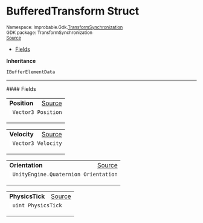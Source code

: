 
# BufferedTransform Struct
<sup>
Namespace: Improbable.Gdk.<a href="{{urlRoot}}/api/transform-synchronization-index">TransformSynchronization</a><br/>
GDK package: TransformSynchronization<br/>
<a href="https://www.github.com/spatialos/gdk-for-unity/blob/0.2.4/workers/unity/Packages/com.improbable.gdk.transformsynchronization/Components/BufferedTransform.cs/#L6">Source</a>
<style>
a code {
                    padding: 0em 0.25em!important;
}
code {
                    background-color: #ffffff!important;
}
</style>
</sup>
<nav id="pageToc" class="page-toc"><ul><li><a href="#fields">Fields</a>
</ul></nav>



</p>

<b>Inheritance</b>

<code>IBufferElementData</code>






</p>
<hr style="width:100%; border-top-color:#d8d8d8" />
#### Fields


</p>




<table width="100%">
    <tr>
        <td style="border-right:none"><b>Position</b></td>
        <td style="border-left:none; text-align:right"><a href="https://www.github.com/spatialos/gdk-for-unity/blob/0.2.4/workers/unity/Packages/com.improbable.gdk.transformsynchronization/Components/BufferedTransform.cs/#L8">Source</a></td>
    </tr>
    <tr>
        <td colspan="2">
<code> Vector3 Position</code></p>


</td>
    </tr>
</table>


<table width="100%">
    <tr>
        <td style="border-right:none"><b>Velocity</b></td>
        <td style="border-left:none; text-align:right"><a href="https://www.github.com/spatialos/gdk-for-unity/blob/0.2.4/workers/unity/Packages/com.improbable.gdk.transformsynchronization/Components/BufferedTransform.cs/#L9">Source</a></td>
    </tr>
    <tr>
        <td colspan="2">
<code> Vector3 Velocity</code></p>


</td>
    </tr>
</table>


<table width="100%">
    <tr>
        <td style="border-right:none"><b>Orientation</b></td>
        <td style="border-left:none; text-align:right"><a href="https://www.github.com/spatialos/gdk-for-unity/blob/0.2.4/workers/unity/Packages/com.improbable.gdk.transformsynchronization/Components/BufferedTransform.cs/#L10">Source</a></td>
    </tr>
    <tr>
        <td colspan="2">
<code> UnityEngine.Quaternion Orientation</code></p>


</td>
    </tr>
</table>


<table width="100%">
    <tr>
        <td style="border-right:none"><b>PhysicsTick</b></td>
        <td style="border-left:none; text-align:right"><a href="https://www.github.com/spatialos/gdk-for-unity/blob/0.2.4/workers/unity/Packages/com.improbable.gdk.transformsynchronization/Components/BufferedTransform.cs/#L11">Source</a></td>
    </tr>
    <tr>
        <td colspan="2">
<code> uint PhysicsTick</code></p>


</td>
    </tr>
</table>










